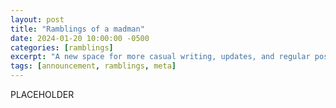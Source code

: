 ```yaml
---
layout: post
title: "Ramblings of a madman"
date: 2024-01-20 10:00:00 -0500
categories: [ramblings]
excerpt: "A new space for more casual writing, updates, and regular posts alongside deeper thoughts and creative stories."
tags: [announcement, ramblings, meta]
---
```


PLACEHOLDER